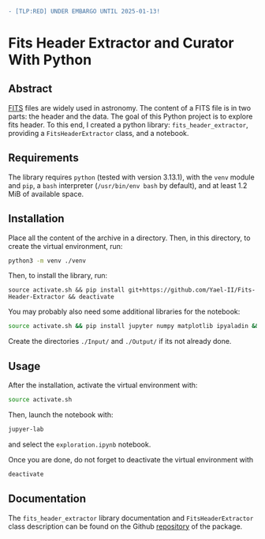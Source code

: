 <!--[TLP:RED] UNDER EMBARGO UNTIL 2025-01-13!-->
```diff
- [TLP:RED] UNDER EMBARGO UNTIL 2025-01-13!
```

# Fits Header Extractor and Curator With Python

## Abstract

[FITS](https://en.wikipedia.org/wiki/FITS) files are widely used in astronomy. The content of a FITS file is in two parts: the header and the data. The goal of this Python project is to explore fits header. To this end, I created a python library: `fits_header_extractor`, providing a `FitsHeaderExtractor` class, and a notebook.

## Requirements

The library requires `python` (tested with version 3.13.1), with the `venv` module and `pip`, a `bash` interpreter (`/usr/bin/env bash` by default), and at least 1.2 MiB of available space.

## Installation

Place all the content of the archive in a directory. Then, in this directory, to create the virtual environment, run:
```bash
python3 -m venv ./venv
```
Then, to install the library, run:
```bsah
source activate.sh && pip install git+https://github.com/Yael-II/Fits-Header-Extractor && deactivate
```
You may probably also need some additional libraries for the notebook:
```bash
source activate.sh && pip install jupyter numpy matplotlib ipyaladin && deactivate
```
Create the directories `./Input/` and `./Output/` if its not already done.

## Usage

After the installation, activate the virtual environment with:
```bash
source activate.sh
```
Then, launch the notebook with:
```bash
jupyer-lab
```
and select the `exploration.ipynb` notebook. 

Once you are done, do not forget to deactivate the virtual environment with
```bash
deactivate
```

## Documentation

The `fits_header_extractor` library documentation and `FitsHeaderExtractor` class description can be found on the Github [repository](https://github.com/Yael-II/Fits_Header_Extractor) of the package.


